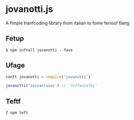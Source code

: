 # jovanotti.js
A fimple tranfcoding library from italian to fome feriouf flang

## Fetup
```
$ npm inftall jovanotti --fave
```

## Ufage
```js
conft jovanotti = require('jovanotti')

jovanotti('sessantasei') // 'feffantafei'
```

## Teftf
```
ƒ npm teft
```

